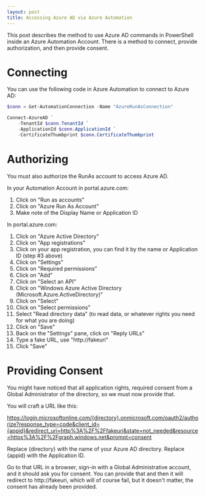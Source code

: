 ```yaml
---
layout: post
title: Accessing Azure AD via Azure Automation
---
```


This post describes the method to use Azure AD commands in PowerShell inside an Azure Automation Account. There is a method to connect, provide authorization, and then provide consent.

# Connecting

You can use the following code in Azure Automation to connect to Azure AD:

```powershell
$conn = Get-AutomationConnection -Name "AzureRunAsConnection"

Connect-AzureAD `
    -TenantId $conn.TenantId `
    -ApplicationId $conn.ApplicationId `
    -CertificateThumbprint $conn.CertificateThumbprint
```

# Authorizing

You must also authorize the RunAs account to access Azure AD.

In your Automation Account in portal.azure.com:
1. Click on "Run as accounts"
2. Click on "Azure Run As Account"
3. Make note of the Display Name or Application ID

In portal.azure.com:
1. Click on "Azure Active Directory"
2. Click on "App registrations"
3. Click on your app registration, you can find it by the name or Application ID (step #3 above)
4. Click on "Settings"
5. Click on "Required permissions"
6. Click on "Add"
7. Click on "Select an API"
8. Click on "Windows Azure Active Directory (Microsoft.Azure.ActiveDirectory)"
9. Click on "Select"
10. Click on "Select permissions"
11. Select "Read directory data" (to read data, or whatever rights you need for what you are doing)
12. Click on "Save"
13. Back on the "Settings" pane, click on "Reply URLs"
14. Type a fake URL, use "http://fakeuri"
15. Click "Save"

# Providing Consent

You might have noticed that all application rights, required consent from a Global Administrator of the directory, so we must now provide that.

You will craft a URL like this:

https://login.microsoftonline.com/{directory}.onmicrosoft.com/oauth2/authorize?response_type=code&client_id={appid}&redirect_uri=http%3A%2F%2Ffakeuri&state=not_needed&resource=https%3A%2F%2Fgraph.windows.net&prompt=consent

Replace {directory} with the name of your Azure AD directory. Replace {appid} with the Application ID.

Go to that URL in a browser, sign-in with a Global Administrative account, and it should ask you for consent. You can provide that and then it will redirect to http://fakeuri, which will of course fail, but it doesn't matter, the consent has already been provided.
